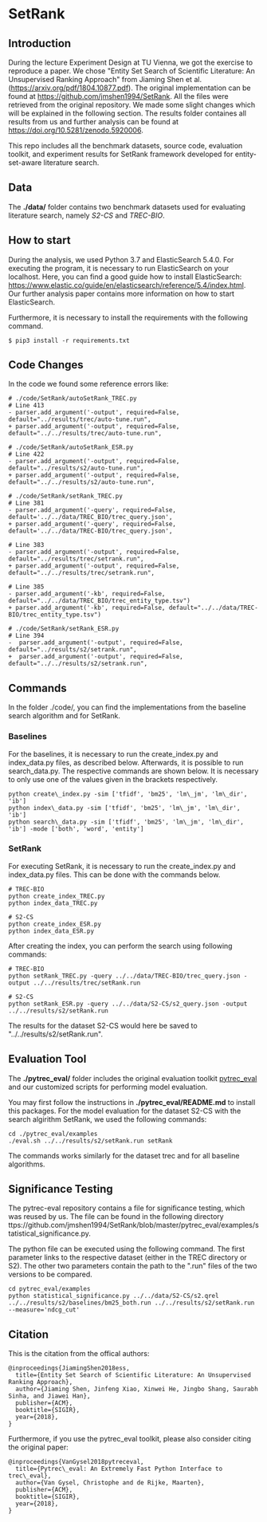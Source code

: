 # SetRank

## Introduction

During the lecture Experiment Design at TU Vienna, we got the exercise to reproduce a paper. We chose "Entity Set Search of Scientific Literature: An Unsupervised Ranking Approach" from Jiaming Shen et al. (https://arxiv.org/pdf/1804.10877.pdf). The original implementation can be found at https://github.com/jmshen1994/SetRank. All the files were retrieved from the original repository. We made some slight changes which will be explained in the following section. The results folder containes all results from us and further analysis can be found at https://doi.org/10.5281/zenodo.5920006. 

This repo includes all the benchmark datasets, source code, evaluation toolkit, and experiment results for SetRank framework developed for entity-set-aware literature search. 

## Data 

The **./data/** folder contains two benchmark datasets used for evaluating literature search, namely _S2-CS_ and _TREC-BIO_.

## How to start

During the analysis, we used Python 3.7 and ElasticSearch 5.4.0. For executing the program, it is necessary to run ElasticSearch on your localhost. Here, you can find a good guide how to install ElasticSearch: https://www.elastic.co/guide/en/elasticsearch/reference/5.4/index.html. Our further analysis paper contains more information on how to start ElasticSearch.

Furthermore, it is necessary to install the requirements with the following command.

```
$ pip3 install -r requirements.txt
```

## Code Changes
In the code we found some reference errors like:
```
# ./code/SetRank/autoSetRank_TREC.py
# Line 413
- parser.add_argument('-output', required=False, default="../results/trec/auto-tune.run",
+ parser.add_argument('-output', required=False, default="../../results/trec/auto-tune.run",

# ./code/SetRank/autoSetRank_ESR.py
# Line 422
- parser.add_argument('-output', required=False, default="../results/s2/auto-tune.run",
+ parser.add_argument('-output', required=False, default="../../results/s2/auto-tune.run",

# ./code/SetRank/setRank_TREC.py
# Line 381
- parser.add_argument('-query', required=False, default='../../data/TREC_BIO/trec_query.json',
+ parser.add_argument('-query', required=False, default='../../data/TREC-BIO/trec_query.json',

# Line 383
- parser.add_argument('-output', required=False, default="../results/trec/setrank.run",
+ parser.add_argument('-output', required=False, default="../../results/trec/setrank.run",

# Line 385
- parser.add_argument('-kb', required=False, default="../../data/TREC_BIO/trec_entity_type.tsv")
+ parser.add_argument('-kb', required=False, default="../../data/TREC-BIO/trec_entity_type.tsv")

# ./code/SetRank/setRank_ESR.py
# Line 394
-  parser.add_argument('-output', required=False, default="../results/s2/setrank.run",
+  parser.add_argument('-output', required=False, default="../../results/s2/setrank.run",
```

## Commands
In the folder ./code/, you can find the implementations from the baseline search algorithm and for SetRank. 

### Baselines
For the baselines, it is necessary to run the create_index.py and index_data.py files, as described below. Afterwards, it is possible to run search_data.py. The respective commands are shown below. It is necessary to only use one of the values given in the brackets respectively.

```
python create\_index.py -sim ['tfidf', 'bm25', 'lm\_jm', 'lm\_dir', 'ib']
python index\_data.py -sim ['tfidf', 'bm25', 'lm\_jm', 'lm\_dir', 'ib']
python search\_data.py -sim ['tfidf', 'bm25', 'lm\_jm', 'lm\_dir', 'ib'] -mode ['both', 'word', 'entity']
```

### SetRank
For executing SetRank, it is necessary to run the create_index.py and index_data.py files. This can be done with the commands below.

```
# TREC-BIO
python create_index_TREC.py
python index_data_TREC.py

# S2-CS 
python create_index_ESR.py
python index_data_ESR.py
```

After creating the index, you can perform the search using following commands:

```
# TREC-BIO
python setRank_TREC.py -query ../../data/TREC-BIO/trec_query.json -output ../../results/trec/setRank.run

# S2-CS
python setRank_ESR.py -query ../../data/S2-CS/s2_query.json -output ../../results/s2/setRank.run
```

The results for the dataset S2-CS would here be saved to "../../results/s2/setRank.run".

## Evaluation Tool

The **./pytrec_eval/** folder includes the original evaluation toolkit [pytrec_eval](https://github.com/cvangysel/pytrec_eval) and our customized scripts for performing model evaluation.

You may first follow the instructions in **./pytrec_eval/README.md** to install this packages. For the model evaluation for the dataset S2-CS with the search algirithm SetRank, we used the following commands:

```
cd ./pytrec_eval/examples
./eval.sh ../../results/s2/setRank.run setRank
```

The commands works similarly for the dataset trec and for all baseline algorithms. 

## Significance Testing
The pytrec-eval repository contains a file for significance testing, which was reused by us. The file can be found in the following directory ttps://github.com/jmshen1994/SetRank/blob/master/pytrec_eval/examples/statistical_significance.py.

The python file can be executed using the following command. The first parameter links to the respective dataset (either in the TREC directory or S2). The other two parameters contain the path to the ".run" files of the two versions to be compared.

```
cd pytrec_eval/examples
python statistical_significance.py ../../data/S2-CS/s2.qrel ../../results/s2/baselines/bm25_both.run ../../results/s2/setRank.run --measure='ndcg_cut'
```

## Citation 

This is the citation from the offical authors:

```
@inproceedings{JiamingShen2018ess,
  title={Entity Set Search of Scientific Literature: An Unsupervised Ranking Approach},
  author={Jiaming Shen, Jinfeng Xiao, Xinwei He, Jingbo Shang, Saurabh Sinha, and Jiawei Han},
  publisher={ACM},
  booktitle={SIGIR},
  year={2018},
}
```

Furthermore, if you use the pytrec_eval toolkit, please also consider citing the original paper:

```
@inproceedings{VanGysel2018pytreceval,
  title={Pytrec\_eval: An Extremely Fast Python Interface to trec\_eval},
  author={Van Gysel, Christophe and de Rijke, Maarten},
  publisher={ACM},
  booktitle={SIGIR},
  year={2018},
}
```
